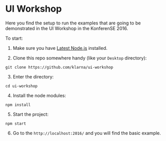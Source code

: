 UI Workshop
===========

Here you find the setup to run the examples that are going to be demonstrated in the UI Workshop in the KonferenSE 2016. 

To start:

1. Make sure you have [Latest Node.js](https://nodejs.org/en/) installed.

2. Clone this repo somewhere handy (like your `Desktop` directory): 

  `git clone https://github.com/klarna/ui-workshop`

3. Enter the directory:

  `cd ui-workshop`

4. Install the node modules:

  `npm install`

5. Start the project:

  `npm start`

6. Go to the `http://localhost:2016/` and you will find the basic example.
